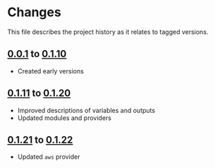 # Changes
This file describes the project history as it relates to tagged versions.

## [0.0.1](.) to [0.1.10](.)
- Created early versions

## [0.1.11](.) to [0.1.20](.)
- Improved descriptions of variables and outputs
- Updated modules and providers

## [0.1.21](.) to [0.1.22](.)
- Updated `aws` provider

